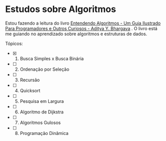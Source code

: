 # Estudos sobre Algoritmos

Estou fazendo a leitura do livro [Entendendo Algoritmos - Um Guia Ilustrado Para Programadores e Outros Curiosos - Aditya Y. Bhargava](https://www.amazon.com.br/Entendendo-Algoritmos-Ilustrado-Programadores-Curiosos/dp/8575225634) . O livro está me guiando no aprendizado sobre algoritmos e estruturas de dados.

Tópicos:
- [X] 1. Busca Simples x Busca Binária
- [ ] 2. Ordenação por Seleção
- [ ] 3. Recursão
- [ ] 4. Quicksort
- [ ] 5. Pesquisa em Largura
- [ ] 6. Algoritmo de Dijkstra
- [ ] 7. Algoritmos Gulosos
- [ ] 8. Programação Dinâmica
